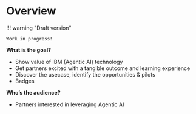 # Overview

!!! warning "Draft version"
    
    Work in progress!

**What is the goal?**

- Show value of IBM (Agentic AI) technology
- Get partners excited with a tangible outcome and learning experience
- Discover the usecase, identify the opportunities & pilots
- Badges

**Who’s the audience?**

- Partners interested in leveraging Agentic AI
